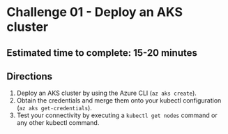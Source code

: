 # Challenge 01 - Deploy an AKS cluster
## Estimated time to complete: 15-20 minutes

## Directions
1. Deploy an AKS cluster by using the Azure CLI (`az aks create`).
2. Obtain the credentials and merge them onto your kubectl configuration (`az aks get-credentials`).
3. Test your connectivity by executing a `kubectl get nodes` command or any other kubectl command.